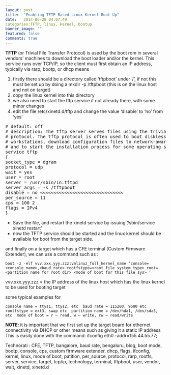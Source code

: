 ```yaml
---
layout: post
title:  "Enabling TFTP Based Linux Kernel Boot Up"
date:   2014-06-28 04:07:49
categories:TFTP, linux, kernel, bootup
banner_image: ""
featured: false
comments: true
---
```


**TFTP** (or Trivial File Transfer Protocol) is used by the boot rom in several vendors’ machines to download the boot loader and/or the kernel. This service runs over TCP/IP, so the client must first obtain an IP address, typically via rarp, bootp, or dhcp means

1. firstly there should be a directory called ‘tftpboot’ under ‘/’, if not this must be set up by doing a mkdir -p /tftpboot (this is on the linux host and not on target) 
2. copy the linux kernel into this directory 
3. we also need to start the tftp service if not already there, with some minor changes 
4. edit the file /etc/xinetd.d/tftp and change the value ‘disable’ to ‘no’ from ‘yes’



<pre>
# default: off 
# description: The tftp server serves files using the trivial file transfer \ 
# protocol. The tftp protocol is often used to boot diskless \ 
# workstations, download configuration files to network-aware printers, \ 
# and to start the installation process for some operating systems. 
service tftp 
{ 
socket_type = dgram 
protocol = udp 
wait = yes 
user = root 
server = /usr/sbin/in.tftpd 
server_args = -s /tftpboot 
disable = no <<<<<<<<<<<<<<<<<<<<<<<<<<<<<<< 
per_source = 11 
cps = 100 2 
flags = IPv4 
}</pre>


* Save the file, and restart the xinetd service by issuing ‘/sbin/service xinetd restart’ 
* now the TFTP service should be started and the linux kernel should be available for boot from the target side.

and finally on a target which has a CFE terminal (Custom Firmware Extender), we can use a command such as :

`boot -z -elf vvv.xxx.yyy.zzz:vmlinuz_full_kernel_name ‘console=<console_name>,<baud_rate> rootfstype=<root file system type> root=<partition name for root dir> <mode of boot for this file sys> ‘`

vvv.xxx.yyy.zzz = the IP address of the linux host which has the linux kernel to be used for booting target

some typical examples for

`console name = ttys1, ttys2, etc 
baud rate = 115200, 9600 etc 
rootfstype = ext3, swap etc 
partition name = /dev/hda1, /dev/sda3, etc 
mode of boot = r – read, w – write, rw – read/write`

**NOTE**: it is important that we first set up the target board for ethernet connectivity via DHCP or other means such as giving it a static IP address 
This is easily done with the command: ifconfig eth0 -addr=155.44.55.77;

Technorati : CFE, TFTP, bangalore, baud rate, bengaluru, blog, boot mode, bootp, console, cps, custom firmware extender, dhcp, flags, ifconfig, kernel, linux, mode of boot, patition, per_source, protocol, rarp, rootfs, server, service, target, tcp/ip, technology, terminal, tftpboot, user, vendor, wait, xinetd, xinetd.d